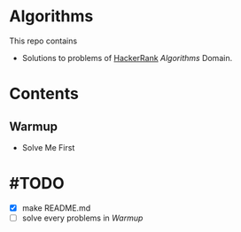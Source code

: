 Algorithms
==========
This repo contains
+ Solutions to problems of [HackerRank](https://www.hackerrank.com/) *Algorithms* Domain.
# Contents
## Warmup
+ Solve Me First
# #TODO
- [x] make README.md
- [ ] solve every problems in *Warmup*
